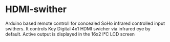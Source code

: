 # HDMI-swither
Arduino based remote controll for concealed SoHo infrared controlled input swithers. It controls Key Digital 4x1 HDMI swicher via infrared eye by default. Active output is displayed in the 16x2 I²C LCD screen
